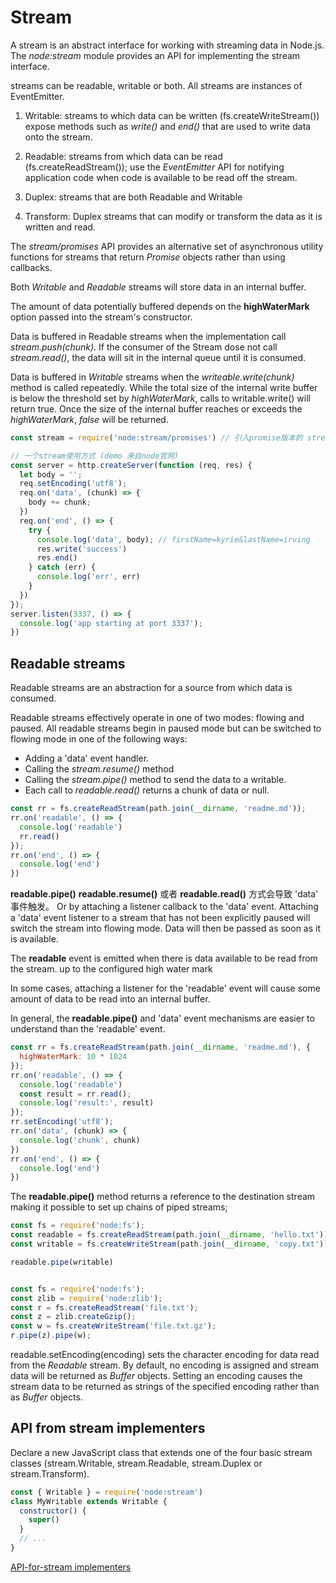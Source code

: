 # Stream

  A stream is an abstract interface for working with streaming data in Node.js. The *node:stream* module
  provides an API for implementing the stream interface.

  streams can be readable, writable or both. All streams are instances of EventEmitter.

1. Writable: streams to which data can be written (fs.createWriteStream())
  expose methods such as *write()* and *end()* that are used to write data onto the stream.

2. Readable: streams from which data can be read (fs.createReadStream());
  use the *EventEmitter* API for notifying application code when code is available to be read off the stream.

3. Duplex: streams that are both Readable and Writable

4. Transform: Duplex streams that can modify or transform the data as it is written and read.

  The *stream/promises* API provides an alternative set of asynchronous utility functions for streams that return
  *Promise* objects rather than using callbacks.

  Both *Writable* and *Readable* streams will store data in an internal buffer.

  The amount of data potentially buffered depends on the **highWaterMark** option passed into the stream's constructor.

  Data is buffered in Readable streams when the implementation call *stream.push(chunk)*. If the consumer of the Stream dose not call *stream.read()*, the data will sit in the internal queue until it is consumed.

  Data is buffered in *Writable* streams when the *writeable.write(chunk)* method is called repeatedly. While the total size of the internal write buffer is below the threshold set by *highWaterMark*, calls to writable.write() will return true. Once the size of the internal buffer reaches or exceeds the *highWaterMark*, *false* will be returned.

```js
const stream = require('node:stream/promises') // 引入promise版本的 stream

// 一个stream使用方式 (demo 来自node官网)
const server = http.createServer(function (req, res) {
  let body = '';
  req.setEncoding('utf8');
  req.on('data', (chunk) => {
    body += chunk;
  })
  req.on('end', () => {
    try {
      console.log('data', body); // firstName=kyrie&lastName=irving
      res.write('success')
      res.end()
    } catch (err) {
      console.log('err', err)
    }
  })
});
server.listen(3337, () => {
  console.log('app starting at port 3337');
})
```

## Readable streams

  Readable streams are an abstraction for a source from which data is consumed.

  Readable streams effectively operate in one of two modes: flowing and paused. All readable streams begin in
  paused mode but can be switched to flowing mode in one of the following ways:

- Adding a 'data' event handler.
- Calling the *stream.resume()* method
- Calling the *stream.pipe()* method to send the data to a writable.
- Each call to *readable.read()* returns a chunk of data or null.

```js
const rr = fs.createReadStream(path.join(__dirname, 'readme.md'));
rr.on('readable', () => {
  console.log('readable')
  rr.read()
});
rr.on('end', () => {
  console.log('end')
})
```

  **readable.pipe()** **readable.resume()** 或者 **readable.read()** 方式会导致 'data' 事件触发。
  Or by attaching a listener callback to the 'data' event.
  Attaching a 'data' event listener to a stream that has not been explicitly paused will switch the stream into
  flowing mode. Data will then be passed as soon as it is available.

  The **readable** event is emitted when there is data available to be read from the stream. up to the configured high
  water mark

  In some cases, attaching a listener for the 'readable' event will cause some amount of data to be read into an
  internal buffer.

  In general, the **readable.pipe()** and 'data' event mechanisms are easier to understand than the 'readable' event.

```js
const rr = fs.createReadStream(path.join(__dirname, 'readme.md'), {
  highWaterMark: 10 * 1024
});
rr.on('readable', () => {
  console.log('readable')
  const result = rr.read();
  console.log('result:', result)
});
rr.setEncoding('utf8');
rr.on('data', (chunk) => {
  console.log('chunk', chunk)
})
rr.on('end', () => {
  console.log('end')
})
```

  The **readable.pipe()** method returns a reference to the destination stream making it possible to set up chains of
  piped streams;

```js
const fs = require('node:fs');
const readable = fs.createReadStream(path.join(__dirname, 'hello.txt'));
const writable = fs.createWriteStream(path.join(__dirname, 'copy.txt'));

readable.pipe(writable)


const fs = require('node:fs');
const zlib = require('node:zlib');
const r = fs.createReadStream('file.txt');
const z = zlib.createGzip();
const w = fs.createWriteStream('file.txt.gz');
r.pipe(z).pipe(w); 
```

  readable.setEncoding(encoding) sets the character encoding for data read from the *Readable* stream.
  By default, no encoding is assigned and stream data will be returned as *Buffer* objects. Setting an encoding causes
  the stream data to be returned as strings of the specified encoding rather than as *Buffer* objects.

## API from stream implementers

  Declare a new JavaScript class that extends one of the four basic stream classes (stream.Writable, stream.Readable,
  stream.Duplex or stream.Transform).

```js
const { Writable } = require('node:stream')
class MyWritable extends Writable {
  constructor() {
    super()
  }
  // ...
}
```

[API-for-stream implementers](https://nodejs.org/docs/latest/api/stream.html#api-for-stream-implementers)
